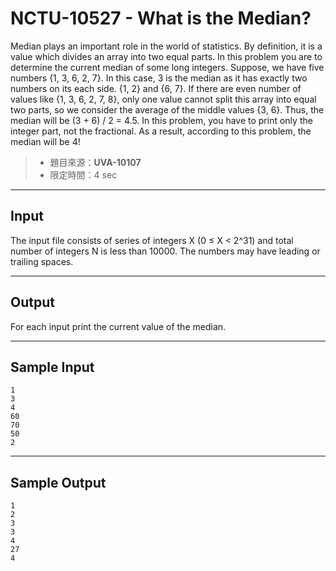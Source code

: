# NCTU-10527 - What is the Median?

Median plays an important role in the world of statistics. By definition, it is a value which divides an array into two equal parts. In this problem you are to determine the current median of some long integers. Suppose, we have five numbers {1, 3, 6, 2, 7}. In this case, 3 is the median as it has exactly two numbers on its each side. {1, 2} and {6, 7}. If there are even number of values like {1, 3, 6, 2, 7, 8}, only one value cannot split this array into equal two parts, so we consider the average of the middle values {3, 6}. Thus, the median will be (3 + 6) / 2 = 4.5. In this problem, you have to print only the integer part, not the fractional. As a result, according to this problem, the median will be 4!

> * 題目來源：**UVA-10107**
> * 限定時間：4 sec

---
## Input

The input file consists of series of integers X (0 ≤ X < 2^31) and total number of integers N is less than 10000. The numbers may have leading or trailing spaces.     

---
## Output

For each input print the current value of the median.

---
## Sample Input

```
1
3
4
60
70
50
2
```

---
## Sample Output

```
1
2
3
3
4
27
4
```
